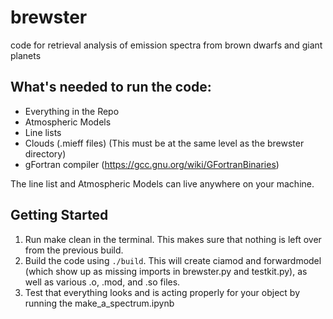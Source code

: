 # brewster
code for retrieval analysis of emission spectra from brown dwarfs and giant planets

## What's needed to run the code:
- Everything in the Repo
- Atmospheric Models
- Line lists 
- Clouds (.mieff files) (This must be at the same level as the brewster directory)
- gFortran compiler (https://gcc.gnu.org/wiki/GFortranBinaries)
 
 The line list and Atmospheric Models can live anywhere on your machine.

## Getting Started
1. Run make clean in the terminal. This makes sure that nothing is left over from the previous build.
2. Build the code using ```./build```. This will create ciamod and forwardmodel (which show up as missing imports in 
brewster.py and testkit.py), as well as various .o, .mod, and .so files. 
3. Test that everything looks and is acting properly for your object by running the make_a_spectrum.ipynb
